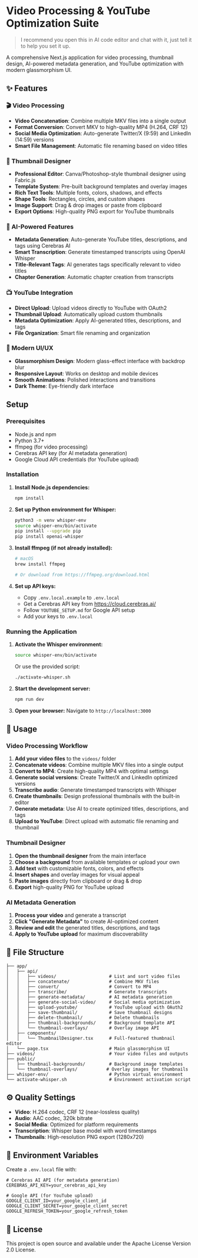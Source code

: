 # Video Processing & YouTube Optimization Suite

> I recommend you open this in AI code editor and chat with it, just tell it to help you set it up.

A comprehensive Next.js application for video processing, thumbnail design, AI-powered metadata generation, and YouTube optimization with modern glassmorphism UI.

## ✨ Features

### 🎬 Video Processing
- **Video Concatenation**: Combine multiple MKV files into a single output
- **Format Conversion**: Convert MKV to high-quality MP4 (H.264, CRF 12)
- **Social Media Optimization**: Auto-generate Twitter/X (9:59) and LinkedIn (14:59) versions
- **Smart File Management**: Automatic file renaming based on video titles

### 🎨 Thumbnail Designer
- **Professional Editor**: Canva/Photoshop-style thumbnail designer using Fabric.js
- **Template System**: Pre-built background templates and overlay images
- **Rich Text Tools**: Multiple fonts, colors, shadows, and effects
- **Shape Tools**: Rectangles, circles, and custom shapes
- **Image Support**: Drag & drop images or paste from clipboard
- **Export Options**: High-quality PNG export for YouTube thumbnails

### 🤖 AI-Powered Features
- **Metadata Generation**: Auto-generate YouTube titles, descriptions, and tags using Cerebras AI
- **Smart Transcription**: Generate timestamped transcripts using OpenAI Whisper
- **Title-Relevant Tags**: AI generates tags specifically relevant to video titles
- **Chapter Generation**: Automatic chapter creation from transcripts

### 📺 YouTube Integration
- **Direct Upload**: Upload videos directly to YouTube with OAuth2
- **Thumbnail Upload**: Automatically upload custom thumbnails
- **Metadata Optimization**: Apply AI-generated titles, descriptions, and tags
- **File Organization**: Smart file renaming and organization

### 🎨 Modern UI/UX
- **Glassmorphism Design**: Modern glass-effect interface with backdrop blur
- **Responsive Layout**: Works on desktop and mobile devices
- **Smooth Animations**: Polished interactions and transitions
- **Dark Theme**: Eye-friendly dark interface

## Setup

### Prerequisites

- Node.js and npm
- Python 3.7+
- ffmpeg (for video processing)
- Cerebras API key (for AI metadata generation)
- Google Cloud API credentials (for YouTube upload)

### Installation

1. **Install Node.js dependencies:**
   ```bash
   npm install
   ```

2. **Set up Python environment for Whisper:**
   ```bash
   python3 -m venv whisper-env
   source whisper-env/bin/activate
   pip install --upgrade pip
   pip install openai-whisper
   ```

3. **Install ffmpeg (if not already installed):**
   ```bash
   # macOS
   brew install ffmpeg
   
   # Or download from https://ffmpeg.org/download.html
   ```

4. **Set up API keys:**
   - Copy `.env.local.example` to `.env.local`
   - Get a Cerebras API key from https://cloud.cerebras.ai/
   - Follow `YOUTUBE_SETUP.md` for Google API setup
   - Add your keys to `.env.local`

### Running the Application

1. **Activate the Whisper environment:**
   ```bash
   source whisper-env/bin/activate
   ```
   
   Or use the provided script:
   ```bash
   ./activate-whisper.sh
   ```

2. **Start the development server:**
   ```bash
   npm run dev
   ```

3. **Open your browser:**
   Navigate to `http://localhost:3000`

## 🚀 Usage

### Video Processing Workflow

1. **Add your video files** to the `videos/` folder
2. **Concatenate videos**: Combine multiple MKV files into a single output
3. **Convert to MP4**: Create high-quality MP4 with optimal settings
4. **Generate social versions**: Create Twitter/X and LinkedIn optimized versions
5. **Transcribe audio**: Generate timestamped transcripts with Whisper
6. **Create thumbnails**: Design professional thumbnails with the built-in editor
7. **Generate metadata**: Use AI to create optimized titles, descriptions, and tags
8. **Upload to YouTube**: Direct upload with automatic file renaming and thumbnail

### Thumbnail Designer

1. **Open the thumbnail designer** from the main interface
2. **Choose a background** from available templates or upload your own
3. **Add text** with customizable fonts, colors, and effects
4. **Insert shapes** and overlay images for visual appeal
5. **Paste images** directly from clipboard or drag & drop
6. **Export** high-quality PNG for YouTube upload

### AI Metadata Generation

1. **Process your video** and generate a transcript
2. **Click "Generate Metadata"** to create AI-optimized content
3. **Review and edit** the generated titles, descriptions, and tags
4. **Apply to YouTube upload** for maximum discoverability

## 📁 File Structure

```
├── app/
│   ├── api/
│   │   ├── videos/                    # List and sort video files
│   │   ├── concatenate/               # Combine MKV files
│   │   ├── convert/                   # Convert to MP4
│   │   ├── transcribe/                # Generate transcripts
│   │   ├── generate-metadata/         # AI metadata generation
│   │   ├── generate-social-video/     # Social media optimization
│   │   ├── upload-youtube/            # YouTube upload with OAuth2
│   │   ├── save-thumbnail/            # Save thumbnail designs
│   │   ├── delete-thumbnail/          # Delete thumbnails
│   │   ├── thumbnail-backgrounds/     # Background template API
│   │   └── thumbnail-overlays/        # Overlay image API
│   ├── components/
│   │   └── ThumbnailDesigner.tsx      # Full-featured thumbnail editor
│   └── page.tsx                       # Main glassmorphism UI
├── videos/                            # Your video files and outputs
├── public/
│   ├── thumbnail-backgrounds/         # Background image templates
│   └── thumbnail-overlays/           # Overlay images for thumbnails
├── whisper-env/                       # Python virtual environment
└── activate-whisper.sh                # Environment activation script
```

## ⚙️ Quality Settings

- **Video**: H.264 codec, CRF 12 (near-lossless quality)
- **Audio**: AAC codec, 320k bitrate
- **Social Media**: Optimized for platform requirements
- **Transcription**: Whisper base model with word timestamps
- **Thumbnails**: High-resolution PNG export (1280x720)

## 🔧 Environment Variables

Create a `.env.local` file with:

```env
# Cerebras AI API (for metadata generation)
CEREBRAS_API_KEY=your_cerebras_api_key

# Google API (for YouTube upload)
GOOGLE_CLIENT_ID=your_google_client_id
GOOGLE_CLIENT_SECRET=your_google_client_secret
GOOGLE_REFRESH_TOKEN=your_google_refresh_token
```

## 📝 License

This project is open source and available under the Apache License
                           Version 2.0 License.
